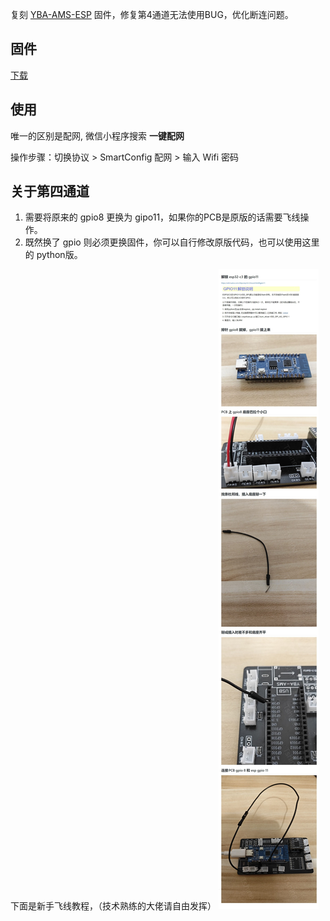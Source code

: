 复刻 [YBA-AMS-ESP](https://github.com/YBA0312/YBA-AMS-ESP/tree/main) 固件，修复第4通道无法使用BUG，优化断连问题。

## 固件
[下载](https://github.com/TshineZheng/YBA-AMS-ESP-PY/releases)

## 使用
唯一的区别是配网, 微信小程序搜索 **一键配网**

操作步骤：切换协议 > SmartConfig 配网 > 输入 Wifi 密码

## 关于第四通道
1. 需要将原来的 gpio8 更换为 gipo11，如果你的PCB是原版的话需要飞线操作。
2. 既然换了 gpio 则必须更换固件，你可以自行修改原版代码，也可以使用这里的 python版。

下面是新手飞线教程，（技术熟练的大佬请自由发挥）
![](doc/飞线教程.jpg)
